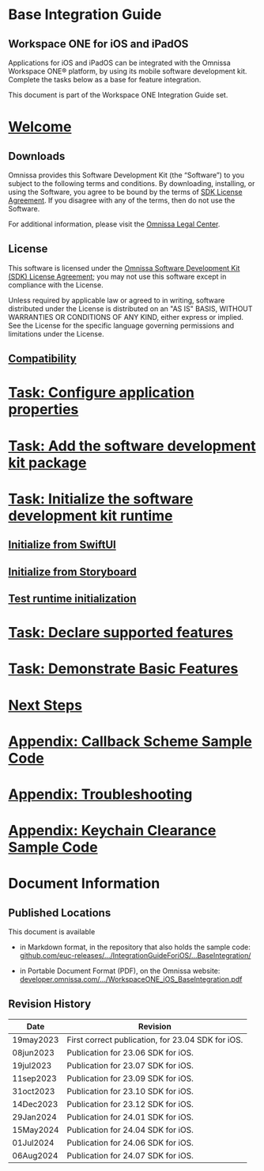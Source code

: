 # Base Integration Guide
## Workspace ONE for iOS and iPadOS
Applications for iOS and iPadOS can be integrated with the Omnissa Workspace ONE®
platform, by using its mobile software development kit. Complete the tasks below
as a base for feature integration.

This document is part of the Workspace ONE Integration Guide set.

# [Welcome](01Welcome/readme.md)

## Downloads

Omnissa provides this Software Development Kit (the “Software”) to you subject to the following terms and conditions. By downloading, installing, or using the Software, you agree to be bound by the terms of [SDK License Agreement](https://static.omnissa.com/sites/default/files/omnissa-sdk-agreement.pdf). If you disagree with any of the terms, then do not use the Software.

For additional information, please visit the [Omnissa Legal Center](https://www.omnissa.com/legal-center/).

## License

This software is licensed under the [Omnissa Software Development Kit (SDK) License Agreement](https://static.omnissa.com/sites/default/files/omnissa-sdk-agreement.pdf); you may not use this software except in compliance with the License.

Unless required by applicable law or agreed to in writing, software distributed under the License is distributed on an "AS IS" BASIS, WITHOUT WARRANTIES OR CONDITIONS OF ANY KIND, either express or implied. See the License for the specific language governing permissions and limitations under the License.

## [Compatibility](01Welcome/01Compatibility/readme.md)

# [Task: Configure application properties](02Task_Configure-application-properties/readme.md)

# [Task: Add the software development kit package](03Task_Add-the-software-development-kit-package/readme.md)

# [Task: Initialize the software development kit runtime](04Task_Initialize-the-software-development-kit-runtime/readme.md)

## [Initialize from SwiftUI](04Task_Initialize-the-software-development-kit-runtime/01Initialize-from-SwiftUI/readme.md)

## [Initialize from Storyboard](04Task_Initialize-the-software-development-kit-runtime/02Initialize-from-Storyboard/readme.md)

## [Test runtime initialization](04Task_Initialize-the-software-development-kit-runtime/10Test-runtime-Initialization/readme.md)

# [Task: Declare supported features](05Task_Declare-Supported-Features/readme.md)

# [Task: Demonstrate Basic Features](06Task_Demonstrate-Basic-Features/readme.md)

# [Next Steps](07Next-Steps/readme.md)

# [Appendix: Callback Scheme Sample Code](21Appendix_Callback-Scheme-Sample-Code/readme.md)

# [Appendix: Troubleshooting](22Appendix_Troubleshooting/readme.md)

# [Appendix: Keychain Clearance Sample Code](23Appendix_Keychain-Clearance-Sample-Code/readme.md)

# Document Information
## Published Locations
This document is available

-   in Markdown format, in the repository that also holds the sample code:  
    [github.com/euc-releases/.../IntegrationGuideForiOS/...BaseIntegration/](https://github.com/euc-releases/workspace-ONE-SDK-integration-samples/blob/main/IntegrationGuideForiOS/Guides/23BaseIntegration/readme.md)

-   in Portable Document Format (PDF), on the Omnissa website:  
    [developer.omnissa.com/.../WorkspaceONE_iOS_BaseIntegration.pdf](https://developer.omnissa.com/ws1-sdk-uem-ios/docs/integration/WorkspaceONE_iOS_BaseIntegration.pdf)

## Revision History
|Date     |Revision                                          |
|---------|--------------------------------------------------|
|19may2023|First correct publication, for 23.04 SDK for iOS. |
|08jun2023|Publication for 23.06 SDK for iOS. |
|19jul2023|Publication for 23.07 SDK for iOS. |
|11sep2023|Publication for 23.09 SDK for iOS. |
|31oct2023|Publication for 23.10 SDK for iOS. |
|14Dec2023|Publication for 23.12 SDK for iOS. |
|29Jan2024|Publication for 24.01 SDK for iOS. |
|15May2024|Publication for 24.04 SDK for iOS. |
|01Jul2024|Publication for 24.06 SDK for iOS. |
|06Aug2024|Publication for 24.07 SDK for iOS. |
